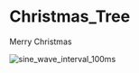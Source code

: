 # Christmas_Tree
Merry Christmas

![sine_wave_interval_100ms](https://user-images.githubusercontent.com/35924139/146666598-48132c4a-6b45-4f05-9d53-cefdbf734714.gif)
